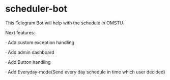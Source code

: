 # scheduler-bot
This Telegram Bot will help with the schedule in OMSTU.

Next features:

· Add custom exception handling 

· Add admin dashboard

· Add Button handling

· Add Everyday-mode(Send every day schedule in time which user decided)

